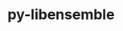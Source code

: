 ---
title: "py-libensemble"
layout: cache
categories: [package, v0.18.0]
meta: {"versions": ["0.9.1"], "compilers": ["gcc@=7.5.0"], "oss": ["ubuntu18.04"], "platforms": ["linux"], "targets": ["x86_64"], "stacks": ["e4s", "root"], "num_specs": 1, "num_specs_by_stack": {"e4s": 1, "root": 1}}
spec_details: [{"hash": "xqa32fosldikp65a4wuqzdmzyfwguiqt", "compiler": "gcc@=7.5.0", "versions": ["0.9.1"], "os": "ubuntu18.04", "platform": "linux", "target": "x86_64", "variants": ["~deap", "+mpi", "~mpmath", "~nlopt", "~petsc4py", "~pyyaml", "~scipy", "~tasmanian"], "stacks": ["e4s", "root"], "size": "-", "tarball": "https://binaries.spack.io/v0.18.0/build_cache/linux-ubuntu18.04-x86_64/gcc-7.5.0/py-libensemble-0.9.1/linux-ubuntu18.04-x86_64-gcc-7.5.0-py-libensemble-0.9.1-xqa32fosldikp65a4wuqzdmzyfwguiqt.spack"}]
---